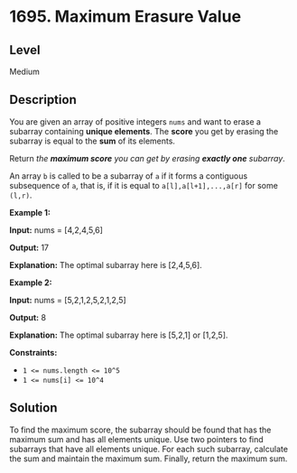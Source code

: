 # 1695. Maximum Erasure Value
## Level
Medium

## Description
You are given an array of positive integers `nums` and want to erase a subarray containing **unique elements**. The **score** you get by erasing the subarray is equal to the **sum** of its elements.

Return *the **maximum score** you can get by erasing **exactly one** subarray*.

An array `b` is called to be a subarray of `a` if it forms a contiguous subsequence of `a`, that is, if it is equal to `a[l],a[l+1],...,a[r]` for some `(l,r)`.

**Example 1:**

**Input:** nums = [4,2,4,5,6]

**Output:** 17

**Explanation:** The optimal subarray here is [2,4,5,6].

**Example 2:**

**Input:** nums = [5,2,1,2,5,2,1,2,5]

**Output:** 8

**Explanation:** The optimal subarray here is [5,2,1] or [1,2,5].

**Constraints:**

* `1 <= nums.length <= 10^5`
* `1 <= nums[i] <= 10^4`

## Solution
To find the maximum score, the subarray should be found that has the maximum sum and has all elements unique. Use two pointers to find subarrays that have all elements unique. For each such subarray, calculate the sum and maintain the maximum sum. Finally, return the maximum sum.
